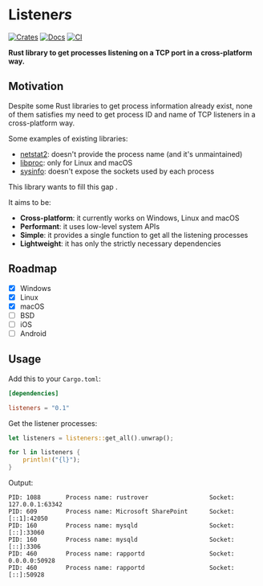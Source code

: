# Listene***rs***

[![Crates](https://img.shields.io/crates/v/listeners?&logo=rust)](https://crates.io/crates/listeners)
[![Docs](https://docs.rs/listeners/badge.svg)](https://docs.rs/listeners/latest/)
[![CI](https://github.com/gyulyvgc/listeners/workflows/CI/badge.svg)](https://github.com/GyulyVGC/listeners/actions/)

**Rust library to get processes listening on a TCP port in a cross-platform way.**

## Motivation

Despite some Rust libraries to get process information already exist,
none of them satisfies my need to get process ID and name of TCP listeners in a cross-platform way.

Some examples of existing libraries:
- [netstat2](https://crates.io/crates/netstat2): doesn't provide the process name (and it's unmaintained)
- [libproc](https://crates.io/crates/libproc): only for Linux and macOS
- [sysinfo](https://crates.io/crates/sysinfo): doesn't expose the sockets used by each process

This library wants to fill this gap . 

It aims to be: 
- **Cross-platform**: it currently works on Windows, Linux and macOS
- **Performant**: it uses low-level system APIs
- **Simple**: it provides a single function to get all the listening processes
- **Lightweight**: it has only the strictly necessary dependencies

## Roadmap

- [x] Windows
- [x] Linux
- [x] macOS
- [ ] BSD
- [ ] iOS
- [ ] Android

## Usage

Add this to your `Cargo.toml`:

``` toml
[dependencies]

listeners = "0.1"
```

Get the listener processes:

``` rust
let listeners = listeners::get_all().unwrap();

for l in listeners {
    println!("{l}");
}
```

Output:

``` text
PID: 1088       Process name: rustrover                 Socket: 127.0.0.1:63342
PID: 609        Process name: Microsoft SharePoint      Socket: [::1]:42050
PID: 160        Process name: mysqld                    Socket: [::]:33060
PID: 160        Process name: mysqld                    Socket: [::]:3306
PID: 460        Process name: rapportd                  Socket: 0.0.0.0:50928
PID: 460        Process name: rapportd                  Socket: [::]:50928 
```
